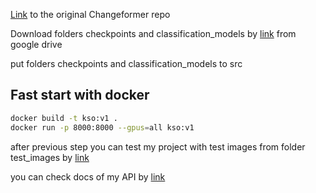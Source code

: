 [Link](https://github.com/wgcban/ChangeFormer?tab=readme-ov-file) to the original Changeformer repo

Download folders checkpoints and classification_models by [link](https://drive.google.com/drive/folders/1H61bM1Q2QagrBMJiPrk0qrGBIBUZs3MZ?usp=sharing) from google drive

put folders checkpoints and classification_models to src

## __Fast start with docker__

```sh
docker build -t kso:v1 .
docker run -p 8000:8000 --gpus=all kso:v1
```

after previous step you can test my project with test images from folder test_images by [link](http://0.0.0.0:8000/) 

you can check docs of my API by [link](http://0.0.0.0:8000/docs)